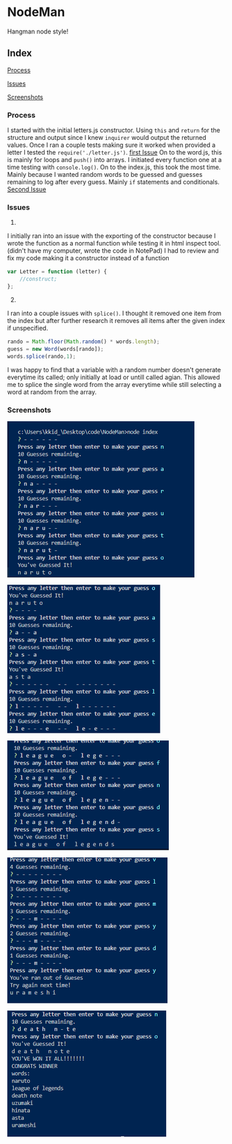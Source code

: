 # NodeMan
Hangman node style!

## Index
[Process](#Process)

[Issues](#Issues)

[Screenshots](#Screenshots)

### Process
I started with the initial letters.js constructor.
Using `this` and `return` for the structure and output since I knew `inquirer` would output the returned values. 
Once I ran a couple tests making sure it worked when provided a letter I tested the `require('./letter.js')`.  [first Issue](#Issues)
On to the word.js, this is mainly for loops and `push()` into arrays.
I initiated every function one at a time testing with `console.log()`.
On to the index.js, this took the most time.
Mainly because I wanted random words to be guessed and guesses remaining to log after every guess.
Mainly `if` statements and conditionals.
[Second Issue](#Issues)

### Issues
1. 
I initially ran into an issue with the exporting of the constructor because I wrote the function as a normal function while testing it in html inspect tool. (didn't have my computer, wrote the code in NotePad)
I had to review and fix my code making it a constructor instead of a function
```js
var Letter = function (letter) {
    //construct;
};
```
2. 
I ran into a couple issues with `splice()`.
I thought it removed one item from the index but after further research it removes all items after the given index if unspecified. 
```js
rando = Math.floor(Math.random() * words.length);
guess = new Word(words[rando]);
words.splice(rando,1);
```
I was happy to find that a variable with a random number doesn't generate everytime its called; only initially at load or untill called agian.
This allowed me to splice the single word from the array everytime while still selecting a word at random from the array. 

### Screenshots
![Start](screenshots/1st_word.PNG)

![Next Word](screenshots/2nd_word.PNG)

![Words With Spaces](screenshots/2nd_word_complete_spaces.PNG)

![Incorrect Guesses](screenshots/incorrect_and_lose_screen.PNG)

![End of Game](screenshots/end_of_game.PNG)